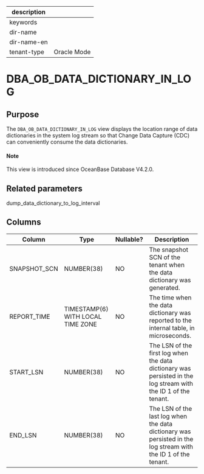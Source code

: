 | description ||
|---|---|
| keywords ||
| dir-name ||
| dir-name-en ||
| tenant-type | Oracle Mode |

# DBA_OB_DATA_DICTIONARY_IN_LOG

## Purpose

The `DBA_OB_DATA_DICTIONARY_IN_LOG` view displays the location range of data dictionaries in the system log stream so that Change Data Capture (CDC) can conveniently consume the data dictionaries. 

<main id="notice" type='explain'>
  <h4>Note</h4>
  <p>This view is introduced since OceanBase Database V4.2.0. </p>
</main>

## Related parameters

dump_data_dictionary_to_log_interval

## Columns

| **Column** | **Type** | **Nullable?** | **Description** |
| --- | --- | --- | --- |
| SNAPSHOT_SCN | NUMBER(38) | NO | The snapshot SCN of the tenant when the data dictionary was generated. |
| REPORT_TIME | TIMESTAMP(6) WITH LOCAL TIME ZONE | NO | The time when the data dictionary was reported to the internal table, in microseconds. |
| START_LSN | NUMBER(38) | NO | The LSN of the first log when the data dictionary was persisted in the log stream with the ID 1 of the tenant. |
| END_LSN | NUMBER(38) | NO | The LSN of the last log when the data dictionary was persisted in the log stream with the ID 1 of the tenant. |
